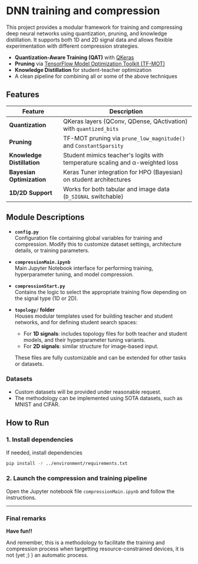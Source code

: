 # DNN training and compression

This project provides a modular framework for training and compressing deep neural networks using quantization, pruning, and knowledge distillation. It supports both 1D and 2D signal data and allows flexible experimentation with different compression strategies.

- **Quantization-Aware Training (QAT)** with [QKeras](https://github.com/google/qkeras)
- **Pruning** via [TensorFlow Model Optimization Toolkit (TF-MOT)](https://www.tensorflow.org/model_optimization)
- **Knowledge Distillation** for student-teacher optimization
- A clean pipeline for combining all or some of the above techniques


## Features

| Feature              | Description |
|----------------------|-------------|
| **Quantization**     | QKeras layers (QConv, QDense, QActivation) with `quantized_bits` |
| **Pruning**          | TF-MOT pruning via `prune_low_magnitude()` and `ConstantSparsity` |
| **Knowledge Distillation**  | Student mimics teacher's logits with temperature scaling and α-weighted loss |
| **Bayesian Optimization** | Keras Tuner integration for HPO (Bayesian) on student architectures |
| **1D/2D Support**    | Works for both tabular and image data (`D_SIGNAL` switchable) |


## Module Descriptions

- **`config.py`**  
  Configuration file containing global variables for training and compression. Modify this to customize dataset settings, architecture details, or training parameters.

- **`compressionMain.ipynb`**  
  Main Jupyter Notebook interface for performing training, hyperparameter tuning, and model compression.

- **`compressionStart.py`**  
  Contains the logic to select the appropriate training flow depending on the signal type (1D or 2D).

- **`topology/` folder**  
  Houses modular templates used for building teacher and student networks, and for defining student search spaces:
  
  - For **1D signals**: includes topology files for both teacher and student models, and their hyperparameter tuning variants.
  - For **2D signals**: similar structure for image-based input.
  
  These files are fully customizable and can be extended for other tasks or datasets.


### Datasets

- Custom datasets will be provided under reasonable request.
- The methodology can be implemented using SOTA datasets, such as MNIST and CIFAR.

## How to Run

### 1. Install dependencies

If needed, install dependencies
```bash
pip install -r ../environment/requirements.txt
```

### 2. Launch the compression and training pipeline
 Open the Jupyter notebook file `compressionMain.ipynb` and follow the instructions. 

---


### Final remarks

**Have fun!!** 

And remember, this is a methodology to facilitate the training and compression process when targetting resource-constrained devices, it is not (yet ;) ) an automatic process.

